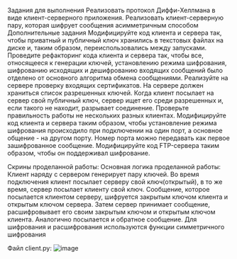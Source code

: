 Задания для выполнения
Реализовать протокол Диффи-Хеллмана в виде клиент-серверного приложения.
Реализовать клиент-серверную пару, которая шифрует сообщения асимметричным способом
Дополнительные задания
Модифицируйте код клиента и сервера так, чтобы приватный и публичный ключ хранились в текстовых файлах на диске и, таким образом, переиспользовались между запусками.
Проведите рефакторинг кода клиента и сервера так, чтобы все, относящееся к генерации ключей, установлению режима шифрования, шифрованию исходящих и дешифрованию входящих сообщений было отделено от основного алгоритма обмена сообщениями.
Реализуйте на сервере проверку входящих сертификатов. На сервере должен храниться список разрешенных ключей. Когда клиент посылает на сервер свой публичный ключ, сервер ищет его среди разрешенных и, если такого не находит, разрывает соединение. Проверьте правильность работы не нескольких разных клиентах.
Модифицируйте код клиента и сервера таким образом, чтобы установление режима шифрования происходило при подключении на один порт, а основное общение - на другом порту. Номер порта можно передавать как первое зашифрованное сообщение.
Модифицируйте код FTP-сервера таким образом, чтобы он поддерживал шифрование.

Скрины проделанной работы:
Основная логика проделанной работы: 
Клиент наряду с сервером генерирует пару ключей. Во время подключения клиент посылает серверу свой ключ(открытый), в то же время, сервер посылает клиенту свой ключ. Сообщение, которое посылается клиентом серверу, шифруется закрытым ключом клиента и открытым ключом сервера. Затем сервер принимает сообщение, расшифровывает его своим закрытым ключом и открытым ключом клиента. Аналогично посылается и обратное сообщение. Для шифрования и расшифрования используются функции симметричного шифрования

Файл client.py: 
![image](https://user-images.githubusercontent.com/92279258/145915241-5b17d3ab-3d91-4790-a8cf-a6285e317d9d.png)
